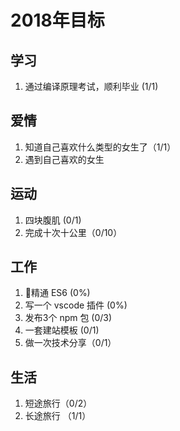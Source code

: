 # 2018年目标

## 学习

1. 通过编译原理考试，顺利毕业 (1/1)

## 爱情

1. 知道自己喜欢什么类型的女生了（1/1）
1. 遇到自己喜欢的女生

## 运动

1. 四块腹肌 (0/1)
1. 完成十次十公里（0/10）

## 工作

1. 精通 ES6 (0%)
1. 写一个 vscode 插件 (0%)
1. 发布3个 npm 包 (0/3)
1. 一套建站模板 (0/1)
1. 做一次技术分享（0/1）

## 生活

1. 短途旅行（0/2）
1. 长途旅行 （1/1）
